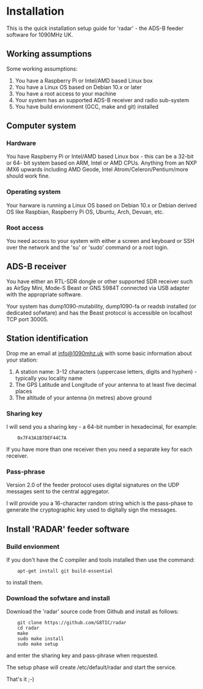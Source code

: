 # Installation
This is the quick installation setup guide for 'radar' - the ADS-B feeder software for 1090MHz UK.

## Working assumptions
Some working assumptions:
1. You have a Raspberry Pi or Intel/AMD based Linux box
2. You have a Linux OS based on Debian 10.x or later
3. You have a root access to your machine
4. Your system has an supported ADS-B receiver and radio sub-system
5. You have build envionment (GCC, make and git) installed

## Computer system

### Hardware
You have Raspberry Pi or Intel/AMD based Linux box - this can be a 32-bit or
64- bit system based on ARM, Intel or AMD CPUs.  Anything from an NXP iMX6
upwards including AMD Geode, Intel Atrom/Celeron/Pentium/more should work
fine.

### Operating system
Your harware is running a Linux OS based on Debian 10.x or Debian derived OS like Raspbian,
Raspberry Pi OS, Ubuntu, Arch, Devuan, etc.

### Root access
You need access to your system with either a screen and keyboard or SSH over
the network and the 'su' or 'sudo' command or a root login.

## ADS-B receiver
You have either an RTL-SDR dongle or other supported SDR receiver such as
AirSpy Mini, Mode-S Beast or GNS 5984T connected via USB adapter with the
appropriate software.

Your system has dump1090-mutability, dump1090-fa or readsb installed (or
dedicated sofwtare) and has the Beast protocol is accessible on localhost TCP port 30005.

## Station identification
Drop me an email at info@1090mhz.uk with some basic information about your station:
1. A station name: 3-12 characters (uppercase letters, digits and hyphen) - typically you locality name
2. The GPS Latitude and Longitude of your antenna to at least five decimal places
3. The altitude of your antenna (in metres) above ground

### Sharing key
I will send you a sharing key - a 64-bit number in hexadecimal, for example:
```
    0x7F43A1B7DEF44C7A
```
If you have more than one receiver then you need a separate key for each receiver.

### Pass-phrase
Version 2.0 of the feeder protocol uses digital signatures on the UDP
messages sent to the central aggregator.

I will provide you a 16-character random string which is the pass-phase to
generate the cryptographic key used to digitally sign the messages.


## Install 'RADAR' feeder software

### Build envionment
If you don't have the C compiler and tools installed then use the command:
```
    apt-get install git build-essential
```
to install them.

### Download the sofwtare and install
Download the 'radar' source code from Github and install as follows:
```
    git clone https://github.com/G8TIC/radar
    cd radar
    make
    sudo make install
    sudo make setup
```
and enter the sharing key and pass-phrase when requested.

The setup phase will create /etc/default/radar and start the service.


That's it ;-)
